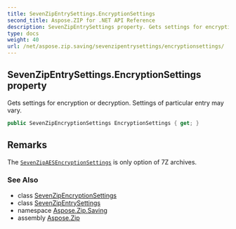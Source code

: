 ```yaml
---
title: SevenZipEntrySettings.EncryptionSettings
second_title: Aspose.ZIP for .NET API Reference
description: SevenZipEntrySettings property. Gets settings for encryption or decryption. Settings of particular entry may vary
type: docs
weight: 40
url: /net/aspose.zip.saving/sevenzipentrysettings/encryptionsettings/
---
```

## SevenZipEntrySettings.EncryptionSettings property

Gets settings for encryption or decryption. Settings of particular entry may vary.

```csharp
public SevenZipEncryptionSettings EncryptionSettings { get; }
```

## Remarks

The [`SevenZipAESEncryptionSettings`](../../sevenzipaesencryptionsettings/) is only option of 7Z archives.

### See Also

* class [SevenZipEncryptionSettings](../../sevenzipencryptionsettings/)
* class [SevenZipEntrySettings](../)
* namespace [Aspose.Zip.Saving](../../sevenzipentrysettings/)
* assembly [Aspose.Zip](../../../)


